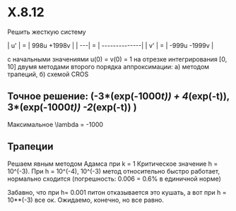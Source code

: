 # X.8.12
Решить жесткую систему 

| u' | = | 998u   +1998v  |
| ---| = | --------------|
| v' | = | -999u  -1999v |

с начальными значениями u(0) = v(0) = 1 на отрезке интегрирования [0, 10]
двумя методами второго порядка аппроксимации:
а) методом трапеций,
б) схемой CROS

## Точное решение: (-3*(exp(-1000*t)) + 4*(exp(-t)), 3*(exp(-1000*t)) -2*(exp(-t)) )
Максимальное \lambda = -1000
## Трапеции
Решаем явным методом Адамса при k = 1
Критическое значение h = 10^(-3). При h = 10^(-4),  10^(-3)  метод относительно быстро работает, нормально сходится (погрешность: 0.006 = 0.6% в единичной норме) 

Забавно, что при h= 0.001 питон отказывается это кушать, а вот при h = 10**(-3) все ок. Ожидаемо, конечно, но все равно. 

 
